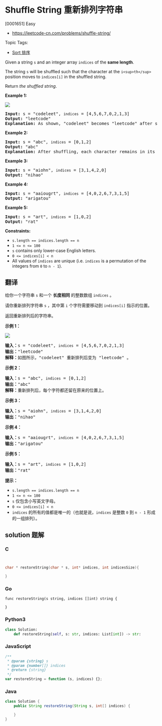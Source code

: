 # Shuffle String 重新排列字符串

[0001651] Easy

- https://leetcode-cn.com/problems/shuffle-string/

Topic Tags:

- [Sort 排序](https://leetcode-cn.com/tag/sort/)

Given a string `s` and an integer array `indices` of the **same length**.

The string `s` will be shuffled such that the character at the `i<sup>th</sup>` position moves to `indices[i]` in the shuffled string.

Return _the shuffled string_.

**Example 1:**

![](https://assets.leetcode.com/uploads/2020/07/09/q1.jpg)

<pre><strong>Input:</strong> s = "codeleet", <code>indices</code> = [4,5,6,7,0,2,1,3]
<strong>Output:</strong> "leetcode"
<strong>Explanation:</strong> As shown, "codeleet" becomes "leetcode" after shuffling.
</pre>

**Example 2:**

<pre><strong>Input:</strong> s = "abc", <code>indices</code> = [0,1,2]
<strong>Output:</strong> "abc"
<strong>Explanation:</strong> After shuffling, each character remains in its position.
</pre>

**Example 3:**

<pre><strong>Input:</strong> s = "aiohn", <code>indices</code> = [3,1,4,2,0]
<strong>Output:</strong> "nihao"
</pre>

**Example 4:**

<pre><strong>Input:</strong> s = "aaiougrt", <code>indices</code> = [4,0,2,6,7,3,1,5]
<strong>Output:</strong> "arigatou"
</pre>

**Example 5:**

<pre><strong>Input:</strong> s = "art", <code>indices</code> = [1,0,2]
<strong>Output:</strong> "rat"
</pre>

**Constraints:**

- `s.length == indices.length == n`
- `1 <= n <= 100`
- `s` contains only lower-case English letters.
- `0 <= indices[i] < n`
- All values of `indices` are unique (i.e. `indices` is a permutation of the integers from `0` to `n - 1`).

## 翻译

给你一个字符串 `s` 和一个 **长度相同** 的整数数组 `indices` 。

请你重新排列字符串 `s` ，其中第 `i` 个字符需要移动到 `indices[i]` 指示的位置。

返回重新排列后的字符串。

**示例 1：**

![](https://assets.leetcode-cn.com/aliyun-lc-upload/uploads/2020/07/26/q1.jpg)

<pre><strong>输入：</strong>s = "codeleet", <code>indices</code> = [4,5,6,7,0,2,1,3]
<strong>输出：</strong>"leetcode"
<strong>解释：</strong>如图所示，"codeleet" 重新排列后变为 "leetcode" 。
</pre>

**示例 2：**

<pre><strong>输入：</strong>s = "abc", <code>indices</code> = [0,1,2]
<strong>输出：</strong>"abc"
<strong>解释：</strong>重新排列后，每个字符都还留在原来的位置上。
</pre>

**示例 3：**

<pre><strong>输入：</strong>s = "aiohn", <code>indices</code> = [3,1,4,2,0]
<strong>输出：</strong>"nihao"
</pre>

**示例 4：**

<pre><strong>输入：</strong>s = "aaiougrt", <code>indices</code> = [4,0,2,6,7,3,1,5]
<strong>输出：</strong>"arigatou"
</pre>

**示例 5：**

<pre><strong>输入：</strong>s = "art", <code>indices</code> = [1,0,2]
<strong>输出：</strong>"rat"
</pre>

**提示：**

- `s.length == indices.length == n`
- `1 <= n <= 100`
- `s` 仅包含小写英文字母。
- `0 <= indices[i] < n`
- `indices` 的所有的值都是唯一的（也就是说，`indices` 是整数 `0` 到 `n - 1` 形成的一组排列）。

## solution 题解

### C

```c


char * restoreString(char * s, int* indices, int indicesSize){

}
```

### Go

```golang
func restoreString(s string, indices []int) string {

}
```

### Python3

```python
class Solution:
    def restoreString(self, s: str, indices: List[int]) -> str:
```

### JavaScript

```javascript
/**
 * @param {string} s
 * @param {number[]} indices
 * @return {string}
 */
var restoreString = function (s, indices) {};
```

### Java

```java
class Solution {
    public String restoreString(String s, int[] indices) {

    }
}
```
